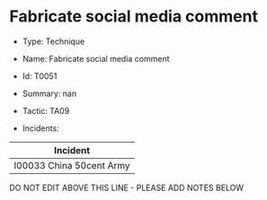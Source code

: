 # Fabricate social media comment

* Type: Technique

* Name: Fabricate social media comment

* Id: T0051

* Summary: nan

* Tactic: TA09

* Incidents:

| Incident |
| --------- |
| I00033 China 50cent Army |

DO NOT EDIT ABOVE THIS LINE - PLEASE ADD NOTES BELOW